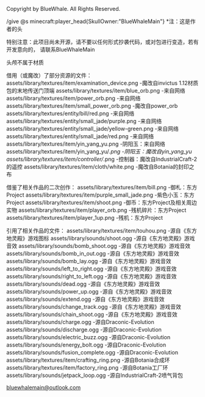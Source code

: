 Copyright by BlueWhale. All Rights Reserved.

/give @s minecraft:player_head{SkullOwner:"BlueWhaleMain"}
*注：这是作者的头

特别注意：此项目尚未开源，请不要以任何形式抄袭代码，或对包进行变造，若有开发意向的，
请联系BlueWhaleMain

头颅不属于材质

借用（或魔改）了部分资源的文件：
assets/library/textures/item/examination_device.png -魔改自invictus 1.12材质包的末地传送门顶端
assets/library/textures/item/blue_orb.png -来自网络
assets/library/textures/item/power_orb.png -来自网络
assets/library/textures/item/small_power_orb.png -魔改自power_orb
assets/library/textures/entity/bill/red.png -来自网络
assets/library/textures/entity/small_jade/purple.png -来自网络
assets/library/textures/entity/small_jade/yellow-green.png -来自网络
assets/library/textures/entity/small_jade/red.png -来自网络
assets/library/textures/item/yin_yang_yu.png -阴阳玉：来自网络
assets/library/textures/item/yin_yang_yu/*.png -阴阳玉：魔改自yin_yang_yu
assets/library/textures/item/controller/*.png -控制器：魔改自IndustrialCraft-2的遥控
assets/library/textures/item/cloth/white.png -魔改自Botania的封印之布

借鉴了相关作品的二次创作：
assets/library/textures/item/bill.png -御札：东方Project
assets/library/textures/item/purple_small_jade.png -紫色小玉：东方Project
assets/library/textures/item/shoot.png -御币：东方Project及相关周边实物
assets/library/textures/item/player_orb.png -残机碎片：东方Project
assets/library/textures/item/player_1up.png -残机：东方Project

引用了相关作品的文件：
assets/library/textures/item/touhou.png -源自《东方地灵殿》游戏图标
assets/library/sounds/shoot.ogg -源自《东方地灵殿》游戏音效
assets/library/sounds/bomb_shoot.ogg -源自《东方地灵殿》游戏音效
assets/library/sounds/bomb_in_out.ogg -源自《东方地灵殿》游戏音效
assets/library/sounds/bomb_lay.ogg -源自《东方地灵殿》游戏音效
assets/library/sounds/left_to_right.ogg -源自《东方地灵殿》游戏音效
assets/library/sounds/right_to_left.ogg -源自《东方地灵殿》游戏音效
assets/library/sounds/dead.ogg -源自《东方地灵殿》游戏音效
assets/library/sounds/power_up.ogg -源自《东方地灵殿》游戏音效
assets/library/sounds/extend.ogg -源自《东方地灵殿》游戏音效
assets/library/sounds/change_track.ogg -源自《东方地灵殿》游戏音效
assets/library/sounds/chain_shoot.ogg -源自《东方地灵殿》游戏音效
assets/library/sounds/charge.ogg -源自Draconic-Evolution
assets/library/sounds/discharge.ogg -源自Draconic-Evolution
assets/library/sounds/electric_buzz.ogg -源自Draconic-Evolution
assets/library/sounds/energy_bolt.ogg -源自Draconic-Evolution
assets/library/sounds/fusion_complete.ogg -源自Draconic-Evolution
assets/library/textures/item/crafting_ring.png -源自Botania合成环
assets/library/textures/item/factory_ring.png -源自Botania工厂环
assets/library/sounds/jetpack_loop.ogg -源自IndustrialCraft-2喷气背包

[BlueWhaleMain]: https://space.bilibili.com/336800070/#/

bluewhalemain@outlook.com
